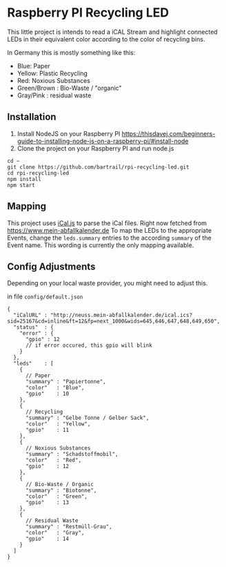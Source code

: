 # Raspberry PI Recycling LED 

This little project is intends to read a iCAL Stream and highlight connected LEDs in their equivalent color according to the color of recycling bins.

In Germany this is mostly something like this:

* Blue: Paper
* Yellow: Plastic Recycling
* Red: Noxious Substances
* Green/Brown : Bio-Waste / "organic"
* Gray/Pink : residual waste

## Installation

1. Install NodeJS on your Raspberry PI https://thisdavej.com/beginners-guide-to-installing-node-js-on-a-raspberry-pi/#install-node
2. Clone the project on your Raspberry PI and run node.js

```
cd ~
git clone https://github.com/bartrail/rpi-recycling-led.git
cd rpi-recycling-led
npm install
npm start

```

## Mapping

This project uses [iCal.js](https://github.com/mozilla-comm/ical.js/wiki) to parse the iCal files. Right now fetched from https://www.mein-abfallkalender.de
To map the LEDs to the appropriate Events, change the `leds.summary` entries to the according
 `summary` of the Event name. This wording is currently the only mapping available.



## Config Adjustments

Depending on your local waste provider, you might need to adjust this.

in file `config/default.json`

```
{
  "iCalURL" : "http://neuss.mein-abfallkalender.de/ical.ics?sid=25167&cd=inline&ft=12&fp=next_1000&wids=645,646,647,648,649,650",
  "status"  : {
    "error" : {
      "gpio" : 12
      // if error occured, this gpio will blink
    }
  },
  "leds"    : [
    {
      // Paper
      "summary" : "Papiertonne",
      "color"   : "Blue",
      "gpio"    : 10
    },
    {
      // Recycling
      "summary" : "Gelbe Tonne / Gelber Sack",
      "color"   : "Yellow",
      "gpio"    : 11
    },
    {
      // Noxious Substances
      "summary" : "Schadstoffmobil",
      "color"   : "Red",
      "gpio"    : 12
    },
    {
      // Bio-Waste / Organic
      "summary" : "Biotonne",
      "color"   : "Green",
      "gpio"    : 13
    },
    {
      // Residual Waste
      "summary" : "Restmüll-Grau",
      "color"   : "Gray",
      "gpio"    : 14
    }
  ]
}
```
